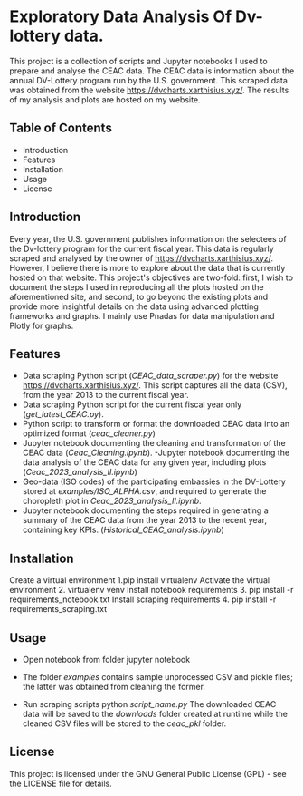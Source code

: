 # Exploratory Data Analysis Of Dv-lottery data.

This project is a collection of scripts and Jupyter notebooks I used to prepare and analyse the CEAC data. The CEAC data is
information about the annual DV-Lottery program run by the U.S. government. This scraped data was obtained from  the website https://dvcharts.xarthisius.xyz/. The results of my analysis and plots are hosted on my website. 

## Table of Contents

- Introduction
- Features
- Installation
- Usage
- License

## Introduction

 Every year, the U.S. government publishes information on the selectees of the Dv-lottery program for the current fiscal year. This data is 
 regularly scraped and analysed by the owner of https://dvcharts.xarthisius.xyz/. However, I believe there is more to explore about the data 
 that is currently hosted on that website. This project's objectives are two-fold: first, I wish to document the steps I used in reproducing 
 all the plots hosted on the aforementioned site, and second, to go beyond the existing plots and provide more insightful details on the data
 using advanced plotting frameworks and graphs. I mainly use Pnadas for data manipulation and Plotly for graphs.

## Features

- Data scraping Python script (*CEAC_data_scraper.py*) for the website https://dvcharts.xarthisius.xyz/. This script captures all the data (CSV), from the year 2013 
to the current fiscal year.
- Data scraping Python script for the current fiscal year only (*get_latest_CEAC.py*). 
- Python script to transform or format the downloaded CEAC data into an optimized format (*ceac_cleaner.py*)
- Jupyter notebook documenting the cleaning and transformation of the CEAC data (*Ceac_Cleaning.ipynb*).
-Jupyter notebook documenting the data analysis of the CEAC data for any given year, including plots (*Ceac_2023_analysis_II.ipynb*)
- Geo-data (ISO codes) of the participating embassies in  the DV-Lottery stored at *examples/ISO_ALPHA.csv*, and required to generate the choropleth plot in *Ceac_2023_analysis_II.ipynb*.
- Jupyter notebook documenting the steps required in generating a summary of the CEAC data from the year 2013 to the recent year, containing key KPIs. (*Historical_CEAC_analysis.ipynb*)

## Installation
Create a virtual environment
1.pip install virtualenv
Activate the virtual environment
2. virtualenv venv
Install notebook requirements
3. pip install -r requirements_notebook.txt
Install scraping requirements
4. pip install -r requirements_scraping.txt

## Usage
- Open notebook from folder 
jupyter notebook
- The folder *examples* contains sample unprocessed CSV and pickle files; the latter was obtained from cleaning the former.

- Run scraping scripts
python *script_name.py*
The downloaded CEAC data will be saved to the *downloads* folder created at runtime while the cleaned CSV files will be stored to the *ceac_pkl* folder.

## License
 This project is licensed under the GNU General Public License (GPL) - see the LICENSE file for details.

